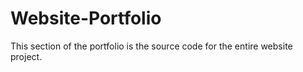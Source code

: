 # Website-Portfolio
This section of the portfolio is the source code for the entire website project.
